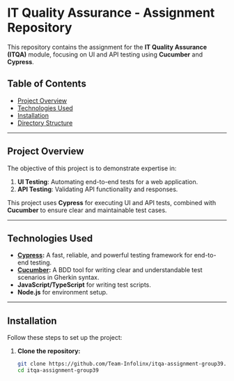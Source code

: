 # IT Quality Assurance - Assignment Repository

This repository contains the assignment for the **IT Quality Assurance (ITQA)** module, focusing on UI and API testing using **Cucumber** and **Cypress**.

## Table of Contents
- [Project Overview](#project-overview)
- [Technologies Used](#technologies-used)
- [Installation](#installation)
- [Directory Structure](#directory-structure)

---

## Project Overview
The objective of this project is to demonstrate expertise in:
1. **UI Testing**: Automating end-to-end tests for a web application.
2. **API Testing**: Validating API functionality and responses.

This project uses **Cypress** for executing UI and API tests, combined with **Cucumber** to ensure clear and maintainable test cases.

---

## Technologies Used
- **[Cypress](https://www.cypress.io/):** A fast, reliable, and powerful testing framework for end-to-end testing.
- **[Cucumber](https://cucumber.io/):** A BDD tool for writing clear and understandable test scenarios in Gherkin syntax.
- **JavaScript/TypeScript** for writing test scripts.
- **Node.js** for environment setup.

---

## Installation
Follow these steps to set up the project:

1. **Clone the repository:**
   ```bash
   git clone https://github.com/Team-Infolinx/itqa-assignment-group39.git
   cd itqa-assignment-group39
